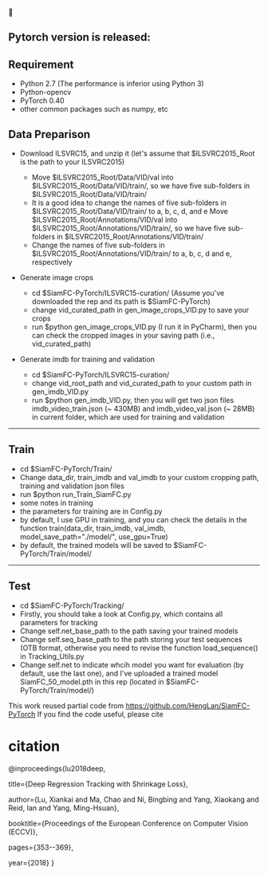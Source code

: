 :tada:

Pytorch version is released:
--
Requirement
--
* Python 2.7 (The performance is inferior using Python 3)
* Python-opencv
* PyTorch 0.40
* other common packages such as numpy, etc


## Data Preparison

* Download ILSVRC15, and unzip it (let's assume that $ILSVRC2015_Root is the path to your ILSVRC2015)

  * Move $ILSVRC2015_Root/Data/VID/val into $ILSVRC2015_Root/Data/VID/train/, so we have five sub-folders in $ILSVRC2015_Root/Data/VID/train/
  * It is a good idea to change the names of five sub-folders in $ILSVRC2015_Root/Data/VID/train/ to a, b, c, d, and e
Move $ILSVRC2015_Root/Annotations/VID/val into $ILSVRC2015_Root/Annotations/VID/train/, so we have five sub-folders in $ILSVRC2015_Root/Annotations/VID/train/
  * Change the names of five sub-folders in $ILSVRC2015_Root/Annotations/VID/train/ to a, b, c, d and e, respectively
* Generate image crops
  * cd $SiamFC-PyTorch/ILSVRC15-curation/ (Assume you've downloaded the rep and its path is $SiamFC-PyTorch)
  * change vid_curated_path in gen_image_crops_VID.py to save your crops
  * run $python gen_image_crops_VID.py (I run it in PyCharm), then you can check the cropped images in your saving path (i.e., vid_curated_path)
* Generate imdb for training and validation
  * cd $SiamFC-PyTorch/ILSVRC15-curation/
  * change vid_root_path and vid_curated_path to your custom path in gen_imdb_VID.py
  * run $python gen_imdb_VID.py, then you will get two json files imdb_video_train.json (~ 430MB) and imdb_video_val.json (~ 28MB) in current folder, which are used for training and validation

---
## Train
* cd $SiamFC-PyTorch/Train/
* Change data_dir, train_imdb and val_imdb to your custom cropping path, training and validation json files
* run $python run_Train_SiamFC.py
* some notes in training 
 * the parameters for training are in Config.py
 * by default, I use GPU in training, and you can check the details in the function train(data_dir, train_imdb, val_imdb, model_save_path="./model/", use_gpu=True)
 * by default, the trained models will be saved to $SiamFC-PyTorch/Train/model/
 
 ---
 ## Test
* cd $SiamFC-PyTorch/Tracking/
* Firstly, you should take a look at Config.py, which contains all parameters for tracking
* Change self.net_base_path to the path saving your trained models
* Change self.seq_base_path to the path storing your test sequences (OTB format, otherwise you need to revise the function load_sequence() in Tracking_Utils.py
* Change self.net to indicate whcih model you want for evaluation (by default, use the last one), and I've uploaded a trained model SiamFC_50_model.pth in this rep (located in $SiamFC-PyTorch/Train/model/)

This work reused partial code from https://github.com/HengLan/SiamFC-PyTorch
If you find the code useful, please cite
# citation
@inproceedings{lu2018deep,

  title={Deep Regression Tracking with Shrinkage Loss},
  
  author={Lu, Xiankai and Ma, Chao and Ni, Bingbing and Yang, Xiaokang and Reid, Ian and Yang, Ming-Hsuan},
  
  booktitle={Proceedings of the European Conference on Computer Vision (ECCV)},
  
  pages={353--369},
  
  year={2018}
}
